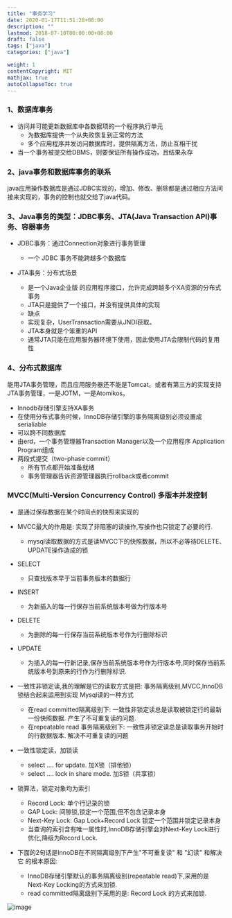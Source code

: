```yaml
---
title: "事务学习"
date: 2020-01-17T11:51:28+08:00
description: ""
lastmod: 2018-07-10T00:00:00+08:00
draft: false
tags: ["java"]
categories: ["java"]

weight: 1
contentCopyright: MIT
mathjax: true
autoCollapseToc: true
---
```

### 1、数据库事务
- 访问并可能更新数据库中各数据项的一个程序执行单元
  - 为数据库提供一个从失败恢复到正常的方法
  - 多个应用程序并发访问数据库时，提供隔离方法，防止互相干扰
- 当一个事务被提交给DBMS，则要保证所有操作成功，且结果永存

### 2、java事务和数据库事务的联系
java应用操作数据库是通过JDBC实现的，增加、修改、删除都是通过相应方法间接来实现的，事务的控制也就交给了java代码。



### 3、Java事务的类型：JDBC事务、JTA(Java Transaction API)事务、容器事务
- JDBC事务：通过Connection对象进行事务管理
  - 一个 JDBC 事务不能跨越多个数据库
  
- JTA事务：分布式场景
  - 是一个Java企业版 的应用程序接口，允许完成跨越多个XA资源的分布式事务
  - JTA只是提供了一个接口，并没有提供具体的实现
  - 缺点
   - 实现复杂，UserTransaction需要从JNDI获取。
   - JTA本身就是个笨重的API
   - 通常JTA只能在应用服务器环境下使用，因此使用JTA会限制代码的复用性
   
### 4、分布式数据库
能用JTA事务管理，而且应用服务器还不能是Tomcat。或者有第三方的实现支持JTA事务管理，一是JOTM，一是Atomikos。
- Innodb存储引擎支持XA事务
- 在使用分布式事务时候，InnoDB存储引擎的事务隔离级别必须设置成serialiable
- 可以跨不同数据库
- 由erd，一个事务管理器Transaction Manager以及一个应用程序 Application Program组成
- 两段式提交（two-phase commit）
  - 所有节点都开始准备就绪
  - 事务管理器告诉资源管理器执行rollback或者commit
  
### MVCC(Multi-Version Concurrency Control) 多版本并发控制
- 是通过保存数据在某个时间点的快照来实现的
- MVCC最大的作用是:  实现了非阻塞的读操作,写操作也只锁定了必要的行.
  - mysql读取数据的方式是读MVCC下的快照数据，所以不必等待DELETE、UPDATE操作造成的锁 
- SELECT
  - 只查找版本早于当前事务版本的数据行
  
- INSERT
  - 为新插入的每一行保存当前系统版本号做为行版本号
- DELETE
  - 为删除的每一行保存当前系统版本号作为行删除标识
- UPDATE
  - 为插入的每一行新记录,保存当前系统版本号作为行版本号,同时保存当前系统版本号到原来的行作为行删除标识.
- 一致性非锁定读,我的理解是它的读取方式是把: 事务隔离级别,MVCC,InnoDB锁结合起来运用到实现 Mysql读的一种方式
  - 在read committed隔离级别下: 一致性非锁定读总是读取被锁定行的最新一份快照数据.  产生了不可重复读的问题.
  - 在repeatable read 事务隔离级别下:
 一致性非锁定读总是读取事务开始时的行数据版本.  解决不可重复读的问题
- 一致性锁定读，加锁读
  - select .... for update. 加X锁（排他锁）
  - select .... lock in share mode. 加S锁（共享锁）
  
- 锁算法，锁定对象均为索引
  - Record Lock: 单个行记录的锁
  - GAP Lock: 间隙锁,锁定一个范围,但不包含记录本身
  - Next-Key Lock: Gap Lock+Record Lock 锁定一个范围并锁定记录本身
  - 当查询的索引含有唯一属性时,InnoDB存储引擎会对Next-Key Lock进行优化,降级为Record Lock.
- 下面的2句话是InnoDB在不同隔离级别下产生"不可重复读" 和 "幻读" 和解决它 的根本原因: 
  - InnoDB存储引擎默认的事务隔离级别(repeatable read)下,采用的是 Next-Key Locking的方式来加锁.
  - read committed隔离级别下采用的是: Record Lock 的方式来加锁.
  
![image](http://static.oschina.net/uploads/space/2013/0909/011829_pKHp_223750.png)